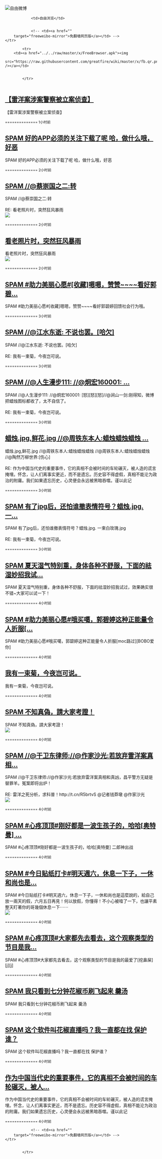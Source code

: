 

<img src="../../raw/master/x/freeweibo.png" alt="自由微博"/>
<table>
    <tr>
                
                <td>自由浏览</td>
        
        
                <!-- <td><a href=""
        target="freeweibo-mirror">免翻墙网页版</a></td> -->
    </tr>
    
            <tr>
        <td><a href="../../raw/master/x/FreeBrowser.apk"><img
        src="https://raw.githubusercontent.com/greatfire/wiki/master/x/fb.qr.png" /></a></td>

        
            </tr>
</table>
<h2>
	<a href="https://freeweibo.com/weibo/3982368437836474" target="freeweibo-mirror">【雷洋案涉案警察被立案侦查】</a>
</h2>
<p>【雷洋案涉案警察被立案侦查】</p>
<p>
	<small> ============== 1小时前</small>
</p><h2>
	<a href="https://freeweibo.com/weibo/3982357897258978" target="freeweibo-mirror">SPAM 好的APP必须的关注下载了呢  哈，做什么哦，好恶</a>
</h2>
<p>SPAM 好的APP必须的关注下载了呢  哈，做什么哦，好恶</p>
<p>
	<small> ============== 2小时前</small>
</p><h2>
	<a href="https://freeweibo.com/weibo/3982353988322369" target="freeweibo-mirror">SPAM //@蔡崇国之二:转</a>
</h2>
<p>SPAM //@蔡崇国之二:转<br><br>RE: 看老照片时，突然狂风暴雨<br><img src="http://ww1.sinaimg.cn/large/cfc95fc4gw1f4i7so5ngtj209m06dq35.jpg"></p>
<p>
	<small> ============== 2小时前</small>
</p><h2>
	<a href="https://freeweibo.com/weibo/3982350951879757" target="freeweibo-mirror">看老照片时，突然狂风暴雨</a>
</h2>
<p>看老照片时，突然狂风暴雨<br><img src="http://ww1.sinaimg.cn/large/cfc95fc4gw1f4i7so5ngtj209m06dq35.jpg"></p>
<p>
	<small> ============== 2小时前</small>
</p><h2>
	<a href="https://freeweibo.com/weibo/3982339086338613" target="freeweibo-mirror">SPAM #助力美丽心愿#[收藏]嗯嗯，赞赞~~~~看好郭碧…</a>
</h2>
<p>SPAM #助力美丽心愿#[收藏]嗯嗯，赞赞~~~~看好郭碧婷回馈社会行为哦。</p>
<p>
	<small> ============== 3小时前</small>
</p><h2>
	<a href="https://freeweibo.com/weibo/3982336511047376" target="freeweibo-mirror">SPAM //@江水东逝: 不说也罢。[哈欠]</a>
</h2>
<p>SPAM //@江水东逝: 不说也罢。[哈欠]<br><br>RE: 我有一束菊，今夜岂可说。</p>
<p>
	<small> ============== 3小时前</small>
</p><h2>
	<a href="https://freeweibo.com/weibo/3982335546021467" target="freeweibo-mirror">SPAM //@人生漫步111: //@炯宏160001: …</a>
</h2>
<p>SPAM //@人生漫步111: //@炯宏160001: [怒][怒][怒]//@涧山一剑:刚得知，微博把蜡烛图标都收了，太不自信了。<br><br>RE: 我有一束菊，今夜岂可说。</p>
<p>
	<small> ============== 3小时前</small>
</p><h2>
	<a href="https://freeweibo.com/weibo/3982335391673834" target="freeweibo-mirror">蜡烛.jpg,鲜花.jpg //@周铁东本人:蜡烛蜡烛蜡烛 …</a>
</h2>
<p>蜡烛.jpg,鲜花.jpg //@周铁东本人:蜡烛蜡烛蜡烛 //@周铁东本人:蜡烛蜡烛蜡烛 //@陶然万柳世界:[伤心]<br><br>RE: 作为中国当代史的重要事件，它的真相不会被时间的车轮碾灭，被人造的谎言掩埋。怀念，让人们离事实更近，而不是遗忘。历史容不得虚假，真相不能沦为政治的附庸。我们如果遗忘历史，心灵便会永远被黑暗吞噬。谨以此记</p>
<p>
	<small> ============== 3小时前</small>
</p><h2>
	<a href="https://freeweibo.com/weibo/3982334288163886" target="freeweibo-mirror">SPAM 有了jpg后，还怕谁撤表情符号？蜡烛.jpg. 一…</a>
</h2>
<p>SPAM 有了jpg后，还怕谁撤表情符号？蜡烛.jpg. 一束白玫瑰.jpg<br><br>RE: 我有一束菊，今夜岂可说。</p>
<p>
	<small> ============== 3小时前</small>
</p><h2>
	<a href="https://freeweibo.com/weibo/3982330366026540" target="freeweibo-mirror">SPAM 夏天湿气特别重，身体各种不舒服，下面的祛湿妙招我试…</a>
</h2>
<p>SPAM 夏天湿气特别重，身体各种不舒服，下面的祛湿妙招我试过，效果确实很不错~大家可以试一下！</p>
<p>
	<small> ============== 4小时前</small>
</p><h2>
	<a href="https://freeweibo.com/weibo/3982330220045354" target="freeweibo-mirror">SPAM #助力美丽心愿#哦买噶，郭碧婷这种正能量令人折服[…</a>
</h2>
<p>SPAM #助力美丽心愿#哦买噶，郭碧婷这种正能量令人折服[moc路过][BOBO爱你]</p>
<p>
	<small> ============== 4小时前</small>
</p><h2>
	<a href="https://freeweibo.com/weibo/3982328910469246" target="freeweibo-mirror">我有一束菊，今夜岂可说。</a>
</h2>
<p>我有一束菊，今夜岂可说。</p>
<p>
	<small> ============== 4小时前</small>
</p><h2>
	<a href="https://freeweibo.com/weibo/3982328633621276" target="freeweibo-mirror">SPAM 不知真偽，請大家考證！</a>
</h2>
<p>SPAM 不知真偽，請大家考證！<br><img src="http://ww2.sinaimg.cn/large/5937c055jw1f4i585p2itj20go0m8abv.jpg"></p>
<p>
	<small> ============== 4小时前</small>
</p><h2>
	<a href="https://freeweibo.com/weibo/3982326184672144" target="freeweibo-mirror">SPAM //@干卫东律师://@作家沙光:若放弃雷洋案真相…</a>
</h2>
<p>SPAM //@干卫东律师://@作家沙光:若放弃雷洋案真相和真凶，昌平警方无疑是替罪羊。冤案即将出炉！<br><br>RE: 雷洋之死分析，求科普！http://t.cn/R5brtvS @记者钱莽墩 @作家沙光<br><img src="http://ww4.sinaimg.cn/large/b4a06e69gw1f4ht4m14fqj20ku112wjy.jpg"></p>
<p>
	<small> ============== 4小时前</small>
</p><h2>
	<a href="https://freeweibo.com/weibo/3982324905193136" target="freeweibo-mirror">SPAM #心疼顶顶#刚好都是一波生孩子的，哈哈[奥特曼] …</a>
</h2>
<p>SPAM #心疼顶顶#刚好都是一波生孩子的，哈哈[奥特曼] 二郎神出战</p>
<p>
	<small> ============== 4小时前</small>
</p><h2>
	<a href="https://freeweibo.com/weibo/3982323731103965" target="freeweibo-mirror">SPAM #今日贴纸打卡#明天週六，休息一下子，一休和尚也是…</a>
</h2>
<p>SPAM #今日贴纸打卡#明天週六，休息一下子，一休和尚也是這麼說的，給自己放一兩天的假，六月五日再見！何以放假，你懂得！不小心被噎了一下，也讓平素整天盯著你的哥幾個休息一下⋯⋯<br><img src="http://ww2.sinaimg.cn/large/5937c055jw1f4i4ld6ivxj20c80cy0ti.jpg"></p>
<p>
	<small> ============== 4小时前</small>
</p><h2>
	<a href="https://freeweibo.com/weibo/3982323375059245" target="freeweibo-mirror">SPAM #心疼顶顶#大家都先去看去，这个观察类型的节目是我…</a>
</h2>
<p>SPAM #心疼顶顶#大家都先去看去，这个观察类型的节目是我的最爱了[挖鼻屎] [j][j]</p>
<p>
	<small> ============== 4小时前</small>
</p><h2>
	<a href="https://freeweibo.com/weibo/3982322686639400" target="freeweibo-mirror">SPAM 我只看到七分钟花椒币刷飞起来  羹汤</a>
</h2>
<p>SPAM 我只看到七分钟花椒币刷飞起来  羹汤</p>
<p>
	<small> ============== 4小时前</small>
</p><h2>
	<a href="https://freeweibo.com/weibo/3982321848200540" target="freeweibo-mirror">SPAM 这个软件叫花椒直播吗？我一直都在找  保护谁？</a>
</h2>
<p>SPAM 这个软件叫花椒直播吗？我一直都在找  保护谁？</p>
<p>
	<small> ============== 4小时前</small>
</p><h2>
	<a href="https://freeweibo.com/weibo/3982321449006595" target="freeweibo-mirror">作为中国当代史的重要事件，它的真相不会被时间的车轮碾灭，被人…</a>
</h2>
<p>作为中国当代史的重要事件，它的真相不会被时间的车轮碾灭，被人造的谎言掩埋。怀念，让人们离事实更近，而不是遗忘。历史容不得虚假，真相不能沦为政治的附庸。我们如果遗忘历史，心灵便会永远被黑暗吞噬。谨以此记</p>
<p>
	<small> ============== 4小时前</small>
</p>
<table>
    <tr>
                
        
        
                <!-- <td><a href=""
        target="freeweibo-mirror">免翻墙网页版</a></td> -->
    </tr>
    
        
            </tr>
</table>
